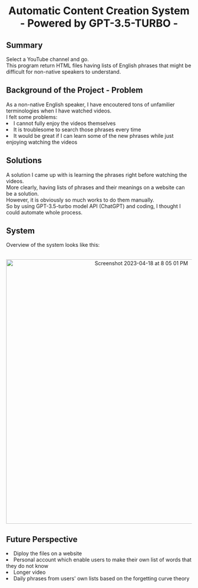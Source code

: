 <h1 align="center">Automatic Content Creation System</br>- Powered by GPT-3.5-TURBO -</h1>


<h2>Summary</h2>
Select a YouTube channel and go.<br>
This program return HTML files having lists of English phrases that might be difficult for non-native speakers to understand.<br>

<h2>Background of the Project - Problem</h2>
As a non-native English speaker, I have encoutered tons of unfamilier terminologies when I have watched videos.<br>
I felt some problems:
<li>I cannot fully enjoy the videos themselves</li>
<li>It is troublesome to search those phrases every time</li>
<li>It would be great if I can learn some of the new phrases while just enjoying watching the videos</li>

<h2>Solutions</h2>
A solution I came up with is learning the phrases right before watching the videos.</br>
More clearly, having lists of phrases and their meanings on a website can be a solution.</br>
However, it is obviously so much works to do them manually.</br>
So by using GPT-3.5-turbo model API (ChatGPT) and coding, I thought I could automate whole process.</br>

<h2>System</h2>
Overview of the system looks like this: </br>
<br>
<p align="center">
  <img width="718" alt="Screenshot 2023-04-18 at 8 05 01 PM" src="https://user-images.githubusercontent.com/108311122/232956999-d1cc99f5-c625-484c-b2ba-05da2f58ad4c.png">
</p>

<h2>Future Perspective</h2>
<li>Diploy the files on a website</li>
<li>Personal account which enable users to make their own list of words that they do not know</li>
<li>Longer video</li>
<li>Daily phrases from users' own lists based on the forgetting curve theory</li>

